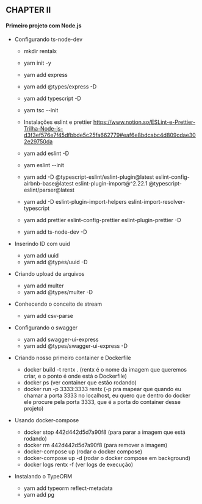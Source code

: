 ## CHAPTER II

#### Primeiro projeto com Node.js

- Configurando ts-node-dev
  - mkdir rentalx
  - yarn init -y
  - yarn add express
  - yarn add @types/express -D
  - yarn add typescript -D
  - yarn tsc --init

  - Instalações eslint e prettier https://www.notion.so/ESLint-e-Prettier-Trilha-Node-js-d3f3ef576e7f45dfbbde5c25fa662779#eaf6e8bdcabc4d809cdae302e29750da
  - yarn add eslint -D
  - yarn eslint --init
  - yarn add -D @typescript-eslint/eslint-plugin@latest eslint-config-airbnb-base@latest eslint-plugin-import@^2.22.1 @typescript-eslint/parser@latest
  - yarn add -D eslint-plugin-import-helpers eslint-import-resolver-typescript
  - yarn add prettier eslint-config-prettier eslint-plugin-prettier -D

  - yarn add ts-node-dev -D

- Inserindo ID com uuid
  - yarn add uuid
  - yarn add @types/uuid -D

- Criando upload de arquivos
  - yarn add multer
  - yarn add @types/multer -D

- Conhecendo o conceito de stream
  - yarn add csv-parse

- Configurando o swagger
  - yarn add swagger-ui-express
  - yarn add @types/swagger-ui-express -D

- Criando nosso primeiro container e Dockerfile
  - docker build -t rentx . (rentx é o nome da imagem que queremos criar, e o ponto é onde está o Dockerfile)
  - docker ps (ver container que estão rodando)
  - docker run -p 3333:3333 rentx (-p pra mapear que quando eu chamar a porta 3333 no localhost, eu quero que dentro do docker ele procure pela porta 3333, que é a porta do container desse projeto)

- Usando docker-compose
  - docker stop 442d442d5d7a90f8 (para parar a imagem que está rodando)
  - docker rm 442d442d5d7a90f8 (para remover a imagem)
  - docker-compose up (rodar o docker compose)
  - docker-compose up -d (rodar o docker compose em background)
  - docker logs rentx -f (ver logs de execução)

- Instalando o TypeORM
  - yarn add typeorm reflect-metadata
  - yarn add pg

